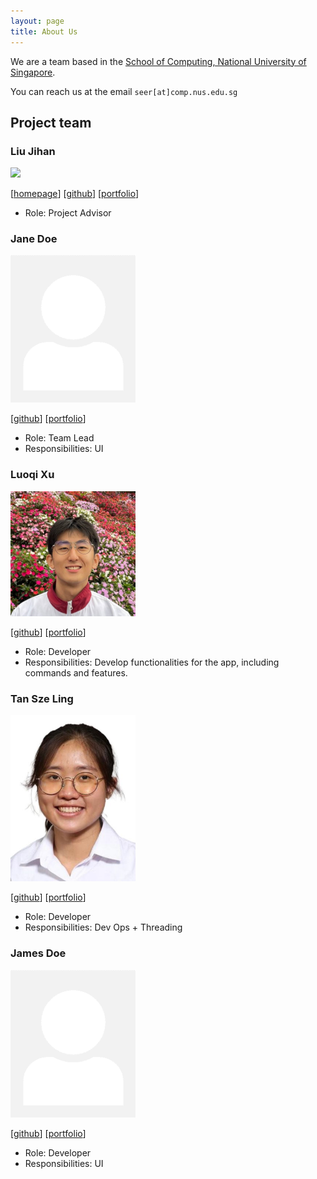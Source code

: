 ```yaml
---
layout: page
title: About Us
---
```


We are a team based in the [School of Computing, National University of Singapore](https://www.comp.nus.edu.sg).

You can reach us at the email `seer[at]comp.nus.edu.sg`

## Project team

### Liu Jihan

<img src="file:///D:/CS2103T%20Git/tP/docs/images/liu-jihan.png" width="200px">

[[homepage](http://www.comp.nus.edu.sg/~damithch)]
[[github](https://github.com/Liu-Jihan)]
[[portfolio](team/johndoe.md)]

* Role: Project Advisor

### Jane Doe

<img src="images/johndoe.png" width="200px">

[[github](http://github.com/johndoe)]
[[portfolio](team/johndoe.md)]

* Role: Team Lead
* Responsibilities: UI

### Luoqi Xu

<img src="images/luoq1-xu.png" width="200px">

[[github](https://github.com/Luoq1-Xu)] [[portfolio](https://crowded-kittens.vercel.app/about)]

* Role: Developer
* Responsibilities: Develop functionalities for the app, including commands and features.

### Tan Sze Ling

<img src="images/szelingtan.png" width="200px">

[[github](http://github.com/szelingtan)]
[[portfolio](https://www.linkedin.com/in/sze-ling-tan-921b74263/)]

* Role: Developer
* Responsibilities: Dev Ops + Threading

### James Doe

<img src="images/johndoe.png" width="200px">

[[github](http://github.com/johndoe)]
[[portfolio](team/johndoe.md)]

* Role: Developer
* Responsibilities: UI
